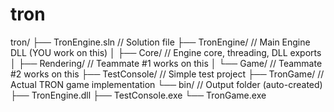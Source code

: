 # tron

tron/
├── TronEngine.sln           // Solution file
├── TronEngine/              // Main Engine DLL (YOU work on this)
│   ├── Core/               // Engine core, threading, DLL exports
│   ├── Rendering/          // Teammate #1 works on this
│   └── Game/              // Teammate #2 works on this
├── TestConsole/           // Simple test project
├── TronGame/             // Actual TRON game implementation
└── bin/                  // Output folder (auto-created)
    ├── TronEngine.dll
    ├── TestConsole.exe
    └── TronGame.exe